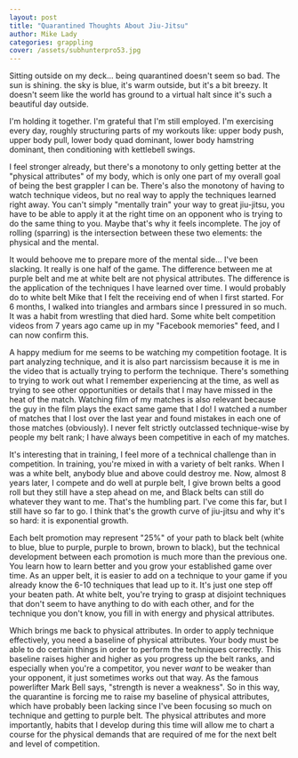 ```yaml
---
layout: post
title: "Quarantined Thoughts About Jiu-Jitsu"
author: Mike Lady
categories: grappling
cover: /assets/subhunterpro53.jpg
---
```


Sitting outside on my deck... being quarantined doesn't seem so bad. The sun is shining. the sky is blue, it's warm outside, but it's a bit breezy. It doesn't seem like the world has ground to a virtual halt since it's such a beautiful day outside. 

I'm holding it together. I'm grateful that I'm still employed. I'm exercising every day, roughly structuring parts of my workouts like: upper body push, upper body pull, lower body quad dominant, lower body hamstring dominant, then conditioning with kettlebell swings.

I feel stronger already, but there's a monotony to only getting better at the "physical attributes" of my body, which is only one part of my overall goal of being the best grappler I can be. There's also the monotony of having to watch technique videos, but no real way to apply the techniques learned right away. You can't simply "mentally train" your way to great jiu-jitsu, you have to be able to apply it at the right time on an opponent who is trying to do the same thing to you. Maybe that's why it feels incomplete. The joy of rolling (sparring) is the intersection between these two elements: the physical and the mental. 

It would behoove me to prepare more of the mental side... I've been slacking. It really is one half of the game. The difference between me at purple belt and me at white belt are not physical attributes. The difference is the application of the techniques I have learned over time. I would probably do to white belt Mike that I felt the receiving end of when I first started. For 6 months, I walked into triangles and armbars since I pressured in so much. It was a habit from wrestling that died hard. Some white belt competition videos from 7 years ago came up in my "Facebook memories" feed, and I can now confirm this.

A happy medium for me seems to be watching my competition footage. It is part analyzing technique, and it is also part narcissism because it is me in the video that is actually trying to perform the technique. There's something to trying to work out what I remember experiencing at the time, as well as trying to see other opportunities or details that I may have missed in the heat of the match. Watching film of my matches is also relevant because the guy in the film plays the exact same game that I do! I watched a number of matches that I lost over the last year and found mistakes in each one of those matches (obviously). I never felt strictly outclassed technique-wise by people my belt rank; I have always been competitive in each of my matches. 

It's interesting that in training, I feel more of a technical challenge than in competition. In training, you're mixed in with a variety of belt ranks. When I was a white belt, anybody blue and above could destroy me. Now, almost 8 years later, I compete and do well at purple belt, I give brown belts a good roll but they still have a step ahead on me, and Black belts can still do whatever they want to me. That's the humbling part. I've come this far, but I still have so far to go. I think that's the growth curve of jiu-jitsu and why it's so hard: it is exponential growth. 

Each belt promotion may represent "25%" of your path to black belt (white to blue, blue to purple, purple to brown, brown to black), but the technical development between each promotion is much more than the previous one. You learn how to learn better and you grow your established game over time. As an upper belt, it is easier to add on a technique to your game if you already know the 6-10 techniques that lead up to it. It's just one step off your beaten path. At white belt, you're trying to grasp at disjoint techniques that don't seem to have anything to do with each other, and for the technique you don't know, you fill in with energy and physical attributes.

Which brings me back to physical attributes. In order to apply technique effectively, you need a baseline of physical attributes. Your body must be able to do certain things in order to perform the techniques correctly. This baseline raises higher and higher as you progress up the belt ranks, and especially when you're a competitor, you never _want_ to be weaker than your opponent, it just sometimes works out that way. As the famous powerlifter Mark Bell says, "strength is never a weakness". So in this way, the quarantine is forcing me to raise my baseline of physical attributes, which have probably been lacking since I've been focusing so much on technique and getting to purple belt. The physical attributes and more importantly, habits that I develop during this time will allow me to chart a course for the physical demands that are required of me for the next belt and level of competition.